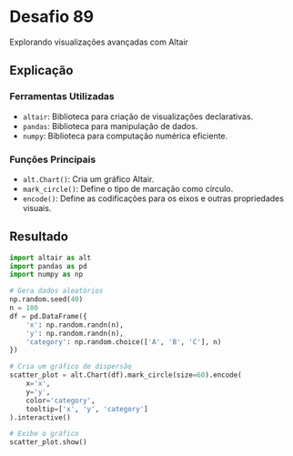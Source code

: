 # Desafio 89

Explorando visualizações avançadas com Altair

## Explicação

### Ferramentas Utilizadas

- `altair`: Biblioteca para criação de visualizações declarativas.
- `pandas`: Biblioteca para manipulação de dados.
- `numpy`: Biblioteca para computação numérica eficiente.

### Funções Principais

- `alt.Chart()`: Cria um gráfico Altair.
- `mark_circle()`: Define o tipo de marcação como círculo.
- `encode()`: Define as codificações para os eixos e outras propriedades visuais.

## Resultado

```py
import altair as alt
import pandas as pd
import numpy as np

# Gera dados aleatórios
np.random.seed(40)
n = 100
df = pd.DataFrame({
    'x': np.random.randn(n),
    'y': np.random.randn(n),
    'category': np.random.choice(['A', 'B', 'C'], n)
})

# Cria um gráfico de dispersão
scatter_plot = alt.Chart(df).mark_circle(size=60).encode(
    x='x',
    y='y',
    color='category',
    tooltip=['x', 'y', 'category']
).interactive()

# Exibe o gráfico
scatter_plot.show()
```